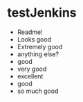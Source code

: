 # testJenkins
- Readme!
- Looks good
- Extremely good
- anything else?
- good
- very good
- excellent
- good
- so much good

